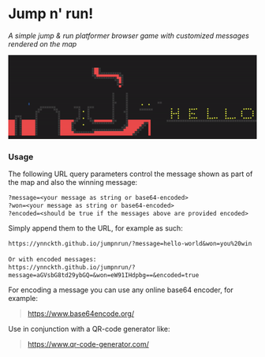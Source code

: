 # Jump n' run!
*A simple jump & run platformer browser game with customized messages rendered on the map*

<img src="docs/assets/screenshot.gif" />

### Usage

The following URL query parameters control the message shown as part of the map and also the winning message:
```
?message=<your message as string or base64-encoded>
?won=<your message as string or base64-encoded>
?encoded=<should be true if the messages above are provided encoded>
```
Simply append them to the URL, for example as such: 
```
https://ynnckth.github.io/jumpnrun/?message=hello-world&won=you%20win

Or with encoded messages: 
https://ynnckth.github.io/jumpnrun/?message=aGVsbG8td29ybGQ=&won=eW91IHdpbg==&encoded=true
```

For encoding a message you can use any online base64 encoder, for example:
> https://www.base64encode.org/

Use in conjunction with a QR-code generator like:
> https://www.qr-code-generator.com/

